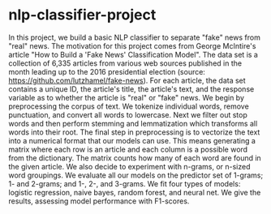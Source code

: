 # nlp-classifier-project

In this project, we build a basic NLP classifier to separate "fake" news from "real" news. The motivation for this project comes from George McIntire's article "How to Build a 'Fake News' Classification Model". The data set is a collection of 6,335 articles from various web sources published in the month leading up to the 2016 presidential election (source: https://github.com/lutzhamel/fake-news). For each article, the data set contains a unique ID, the article's title, the article's text, and the response variable as to whether the article is "real" or "fake" news. We begin by preprocessing the corpus of text. We tokenize individual words, remove punctuation, and convert all words to lowercase. Next we filter out stop words and then perform stemming and lemmatization which transforms all words into their root. The final step in preprocessing is to vectorize the text into a numerical format that our models can use. This means generating a matrix where each row is an article and each column is a possible word from the dictionary. The matrix counts how many of each word are found in the given article. We also decide to experiment with n-grams, or n-sized word groupings. We evaluate all our models on the predictor set of 1-grams; 1- and 2-grams; and 1-, 2-, and 3-grams. We fit four types of models: logistic regression, naive bayes, random forest, and neural net. We give the results, assessing model performance with F1-scores.
